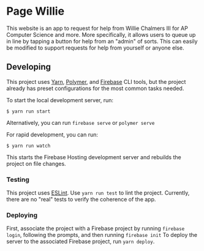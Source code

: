 # Page Willie
This website is an app to request for help from Willie Chalmers III for AP Computer Science and more.
More specifically, it allows users to queue up in line by tapping a button for help from an "admin"
of sorts. This can easily be modified to support requests for help from yourself or anyone else.

## Developing 
This project uses [Yarn](https://yarnpkg.com/en/), [Polymer](https://www.polymer-project.org), and 
[Firebase](https://firebase.google.com) CLI tools, but the project already has preset configurations
for the most common tasks needed.

To start the local development server, run:
```
$ yarn run start
```
Alternatively, you can run `firebase serve` or `polymer serve`

For rapid development, you can run:
```
$ yarn run watch
```
This starts the Firebase Hosting development server and rebuilds the project on file changes.

### Testing
This project uses [ESLint](https://eslint.org/). Use `yarn run test` to lint the project.
Currently, there are no "real" tests to verify the coherence of the app.

### Deploying
First, associate the project with a Firebase project by running `firebase login`, following the 
prompts, and then running `firebase init`
To deploy the server to the associated Firebase project, run `yarn deploy`.
